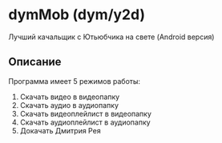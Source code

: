 # dymMob (dym/y2d)
Лучший качальщик с Ютьюбчика на свете (Android версия)

## Описание
Программа имеет 5 режимов работы:
1. Скачать видео в видеопапку
2. Скачать аудио в аудиопапку
3. Скачать видеоплейлист в видеопапку
4. Скачать аудиоплейлист в аудиопапку
5. Докачать Дмитрия Рея
